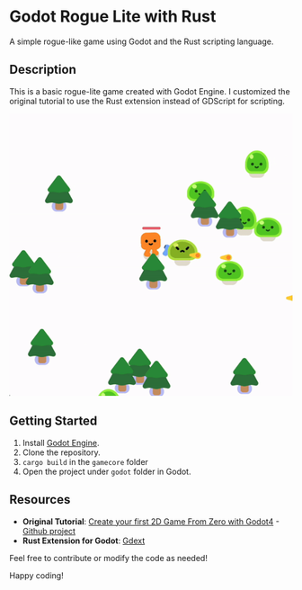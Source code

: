 # Godot Rogue Lite with Rust

A simple rogue-like game using Godot and the Rust scripting language.

## Description
This is a basic rogue-lite game created with Godot Engine. I customized the original tutorial to use the Rust extension instead of GDScript for scripting.

![](demo.gif)

## Getting Started
1. Install [Godot Engine](https://godotengine.org/).
2. Clone the repository.
3. `cargo build` in the `gamecore` folder
4. Open the project under `godot` folder in Godot.


## Resources
- **Original Tutorial**: [Create your first 2D Game From Zero with Godot4](https://www.gdquest.com/tutorial/godot/2d/first-2d-game-godot-4/)  - [Github project](https://github.com/gdquest-demos/getting-started-with-godot-4/)
- **Rust Extension for Godot**: [Gdext](https://github.com/godot-rust/gdext)

Feel free to contribute or modify the code as needed!

Happy coding!